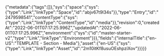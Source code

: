 {"metadata":{"tags":[]},"sys":{"space":{"sys":{"type":"Link","linkType":"Space","id":"abjv67t9l34s"}},"type":"Entry","id":"2479598541","contentType":{"sys":{"type":"Link","linkType":"ContentType","id":"media"}},"revision":0,"createdAt":"2022-06-01T07:17:25.996Z","updatedAt":"2022-06-01T07:17:25.996Z","environment":{"sys":{"id":"master-starter-v2","type":"Link","linkType":"Environment"}}},"fields":{"internalTitle":{"en-US":"TEMPLATE - Section - Media"},"asset":{"en-US":{"sys":{"type":"Link","linkType":"Asset","id":"2m10itKf8usuOEshpziXov"}}}}}